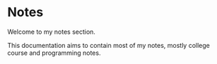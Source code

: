 # Notes
Welcome to my notes section.

This documentation aims to contain most of my notes, mostly college course and programming notes.  


